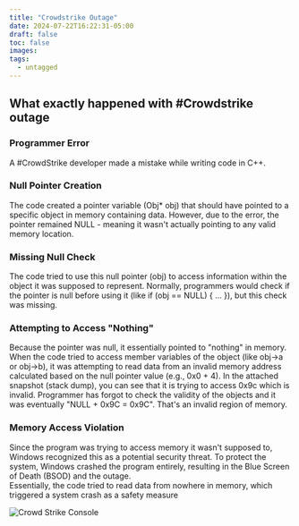 ```yaml
---
title: "Crowdstrike Outage"
date: 2024-07-22T16:22:31-05:00
draft: false
toc: false
images:
tags: 
  - untagged
---
```



## What exactly happened with #Crowdstrike outage

### Programmer Error
A #CrowdStrike developer made a mistake while writing code in C++.

### Null Pointer Creation
The code created a pointer variable (Obj* obj) that should have pointed to a specific object in memory containing data. However, due to the error, the pointer remained NULL - meaning it wasn't actually pointing to any valid memory location.

### Missing Null Check
The code tried to use this null pointer (obj) to access information within the object it was supposed to represent. Normally, programmers would check if the pointer is null before using it (like if (obj == NULL) { ... }), but this check was missing.

### Attempting to Access "Nothing"
Because the pointer was null, it essentially pointed to "nothing" in memory. When the code tried to access member variables of the object (like obj->a or obj->b), it was attempting to read data from an invalid memory address calculated based on the null pointer value (e.g., 0x0 + 4).  In the attached snapshot (stack dump), you can see that it is trying to access 0x9c which is invalid. Programmer has forgot to check the validity of the objects and it was eventually "NULL + 0x9C = 0x9C". That's an invalid region of memory.

### Memory Access Violation
Since the program was trying to access memory it wasn't supposed to, Windows recognized this as a potential security threat. To protect the system, Windows crashed the program entirely, resulting in the Blue Screen of Death (BSOD) and the outage.  
Essentially, the code tried to read data from nowhere in memory, which triggered a system crash as a safety measure

![Crowd Strike Console](/images/crowd_strike.png)